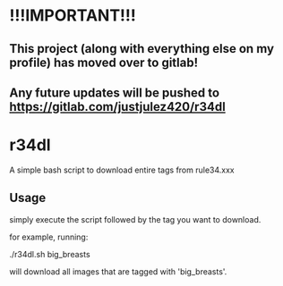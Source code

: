 # !!!IMPORTANT!!!
## This project (along with everything else on my profile) has moved over to gitlab! 
## Any future updates will be pushed to https://gitlab.com/justjulez420/r34dl

# r34dl
A simple bash script to download entire tags from rule34.xxx

## Usage
simply execute the script followed by the tag you want to download.

for example, running: 

./r34dl.sh big_breasts

will download all images that are tagged with 'big_breasts'.
